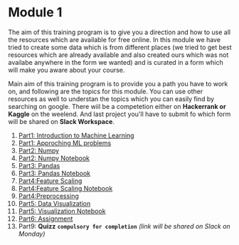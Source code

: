 # Module 1

The aim of this training program is to give you a direction and how to use all the resources which are available for free online. 
In this module we have tried to create some data which is from different places (we tried to get best resources which are already available and also created ours which was not availabe anywhere in the form we wanted) and is curated in a form which will make you aware about your course.

Main aim of this training program is to provide you a path you have to work on, and following are the topics for this module. You can use other resources as well to understan the topics which you can easily find by searching on google. There wiil be a competetion either on **Hackerrank or Kaggle** on the weelend. And last project you'll have to submit fo which form will be shared on **Slack Workspace**.

1. [Part1: Introduction to Machine Learning ](ML_Introduction.md)
2. [Part1: Approching ML problems ](ML_Approches.md)
3. [Part2: Numpy](Numpy.md)
4. [Part2: Numpy Notebook](Numpy.ipynb)
5. [Part3: Pandas](Pandas.md)
6. [Part3: Pandas Notebook](Pandas.ipynb)
7. [Part4:Feature Scaling](Feature_Scaling.md)
8. [Part4:Feature Scaling Notebook](Feature_Scaling.ipynb)
9. [Part4:Preprocessing](Data_Preprocessing.md)
10. [Part5: Data Visualization ](EDA.md)
11. [Part5: Visualization Notebook](EDA.ipynb)
12. [Part6: Assignment](Assignment.md)
13. Part9: **Quizz** **`compulsory for completion`** *(link will be shared on Slack on Monday)* 
